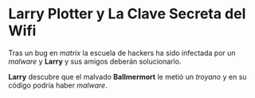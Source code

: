 # Larry Plotter y La Clave Secreta del Wifi

Tras un bug en *matrix* la escuela de hackers ha sido infectada por un *malware* y **Larry** y sus amigos deberán solucionarlo.

**Larry** descubre que el malvado **Ballmermort** le metió un *troyano* y en su código podría haber *malware*.

